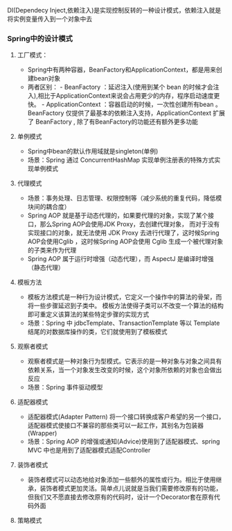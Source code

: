 DI(Dependecy Inject,依赖注入)是实现控制反转的一种设计模式，依赖注入就是将实例变量传入到一个对象中去

### Spring中的设计模式

1. 工厂模式：
    - Spring中有两种容器，BeanFactory和ApplicationContext，都是用来创建bean对象
    - 两者区别： - BeanFactory ：延迟注入(使用到某个 bean 的时候才会注入),相比于ApplicationContext来说会占用更少的内存，程序启动速度更快。 - ApplicationContext
      ：容器启动的时候，一次性创建所有bean 。BeanFactory 仅提供了最基本的依赖注入支持，ApplicationContext 扩展了 BeanFactory , 除了有BeanFactory的功能还有额外更多功能
2. 单例模式
    - Spring中bean的默认作用域就是singleton(单例)
    - 场景：Spring 通过 ConcurrentHashMap 实现单例注册表的特殊方式实现单例模式

3. 代理模式
    - 场景：事务处理、日志管理、权限控制等（减少系统的重复代码，降低模块间的耦合度）
    - Spring AOP 就是基于动态代理的，如果要代理的对象，实现了某个接口，那么Spring AOP会使用JDK Proxy，去创建代理对象， 而对于没有实现接口的对象，就无法使用 JDK Proxy
      去进行代理了，这时候Spring AOP会使用Cglib ，这时候Spring AOP会使用 Cglib 生成一个被代理对象的子类来作为代理
    - Spring AOP 属于运行时增强（动态代理），而 AspectJ 是编译时增强（静态代理）

4. 模板方法
    - 模板方法模式是一种行为设计模式，它定义一个操作中的算法的骨架，而将一些步骤延迟到子类中。 模板方法使得子类可以不改变一个算法的结构即可重定义该算法的某些特定步骤的实现方式
    - 场景：Spring 中 jdbcTemplate、TransactionTemplate 等以 Template 结尾的对数据库操作的类，它们就使用到了模板模式

5. 观察者模式
    - 观察者模式是一种对象行为型模式。它表示的是一种对象与对象之间具有依赖关系，当一个对象发生改变的时候，这个对象所依赖的对象也会做出反应
    - 场景：Spring 事件驱动模型

6. 适配器模式
    - 适配器模式(Adapter Pattern) 将一个接口转换成客户希望的另一个接口，适配器模式使接口不兼容的那些类可以一起工作，其别名为包装器(Wrapper)
    - 场景：Spring AOP 的增强或通知(Advice)使用到了适配器模式、spring MVC 中也是用到了适配器模式适配Controller

7. 装饰者模式
    - 装饰者模式可以动态地给对象添加一些额外的属性或行为。相比于使用继承，装饰者模式更加灵活。简单点儿说就是当我们需要修改原有的功能，但我们又不愿直接去修改原有的代码时，设计一个Decorator套在原有代码外面
   
8. 策略模式